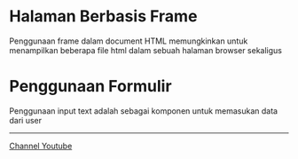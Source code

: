 # Halaman Berbasis Frame
Penggunaan frame dalam document HTML memungkinkan untuk menampilkan beberapa file html dalam sebuah halaman browser sekaligus

# Penggunaan Formulir
Penggunaan input text adalah sebagai komponen untuk memasukan data dari user

-----
[Channel Youtube](https://www.youtube.com/channel/UC3giPltx3oAflwwqs2-YYaQ)
